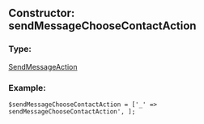 ## Constructor: sendMessageChooseContactAction  

### Type: 

[SendMessageAction](../types/SendMessageAction.md)
### Example:

```
$sendMessageChooseContactAction = ['_' => sendMessageChooseContactAction', ];
```